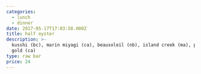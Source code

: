 ```yaml
---
categories:
  - lunch
  - dinner
date: 2017-05-17T17:03:58.000Z
title: half oyster
description: >-
  kusshi (bc), marin miyagi (ca), beausoleil (nb), island creek (ma), pacific
  gold (ca)
type: raw bar
price: 24
---
```



